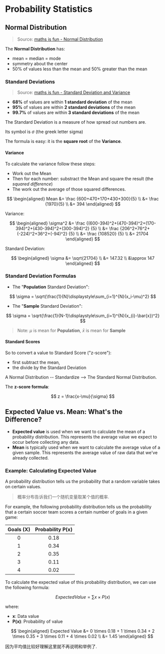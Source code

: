 # Probability Statistics

## Normal Distribution

> Source: [maths is fun - Normal Distribution](https://www.mathsisfun.com/data/standard-normal-distribution.html)

The **Normal Distribution** has:

- mean = median = mode
- symmetry about the center
- 50% of values less than the mean and 50% greater than the mean

### Standard Deviations

> Source: [maths is fun - Standard Deviation and Variance](https://www.mathsisfun.com/data/standard-deviation.html)

- **68%** of values are within **1 standard deviation** of the mean
- **95%** of values are within **2 standard deviations** of the mean
- **99.7%** of values are within **3 standard deviations** of the mean

The Standard Deviation is a measure of how spread out numbers are.

Its symbol is $\sigma$ (the greek letter sigma)

The formula is easy: it is the **square root** of the **Variance**.

#### Variance

To calculate the variance follow these steps:

- Work out the Mean
- Then for each number: substract the Mean and square the result (the _squared difference_)
- The work out the average of those squared differences.

$$
\begin{aligned}
  Mean &= \frac {600+470+170+430+300}{5} \\
       &= \frac {1970}{5} \\
       &= 394
\end{aligned}
$$

Variance:

$$
\begin{aligned}
  \sigma^2 &= \frac {(600-394)^2+(470-394)^2+(170-394)^2+(430-394)^2+(300-394)^2} {5} \\
           &= \frac {206^2+76^2+(-224)^2+36^2+(-94)^2} {5} \\
           &= \frac {108520} {5} \\
           &= 21704
\end{aligned}
$$

Standard Deviation:

$$
\begin{aligned}
  \sigma &= \sqrt{21704} \\
         &= 147.32 \\
         &\approx 147
\end{aligned}
$$

### Standard Deviation Formulas

- The "**Population** Standard Deviation":

$$
\sigma = \sqrt{\frac{1}{N}\displaystyle\sum_{i=1}^{N}(x_i-\mu)^2}
$$

- The "**Sample** Standard Deviation":

$$
\sigma = \sqrt{\frac{1}{N-1}\displaystyle\sum_{i=1}^{N}(x_{i}-\bar{x})^2}
$$

> Note: $\mu$ is mean for **Population**, $\bar{x}$ is mean for **Sample**

#### Standard Scores

So to convert a value to Standard Score ("z-score"):

- first subtract the mean,
- the divide by the Standard Deviation

A Normal Distribution -- Standardize --> The Standard Normal Distribution.

The **z-score formula**:

$$
z = \frac{x-\mu}{\sigma}
$$

## Expected Value vs. Mean: What's the Difference?

- **Expected value** is used when we want to calculate the mean of a probability distribution. This represents the average value we expect to occur before collecting any data.
- **Mean** is typically used when we want to calculate the average value of a given sample. This represents the average value of raw data that we've already collected.

### Example: Calculating Expected Value

A probability distribution tells us the probability that a random variable takes on certain values.

> 概率分布告诉我们一个随机变量取某个值的概率.

For example, the following probability distribution tells us the probability that a certain soccer team scores a certain number of goals in a given game:

| Goals (X) | Probability P(x) |
| :-------: | :--------------: |
|     0     |       0.18       |
|     1     |       0.34       |
|     2     |       0.35       |
|     3     |       0.11       |
|     4     |       0.02       |

To calculate the expected value of this probability distribution, we can use the following formula:

$$
Expected Value = \sum{x \times P(x)}
$$

where:

- **x**: Data value
- **P(x)**: Probability of value

$$
\begin{aligned}
  Expected Value &= 0 \times 0.18 + 1 \times 0.34 + 2 \times 0.35 + 3 \times 0.11 + 4 \times 0.02 \\
                &= 1.45
\end{aligned}
$$

因为平均值比较好理解这里就不再说明和举例了.
